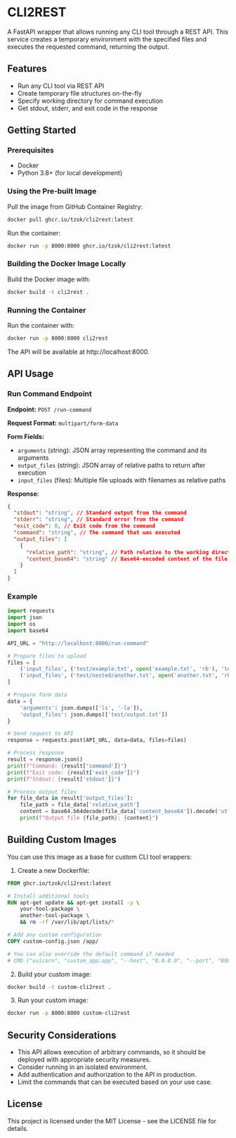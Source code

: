 # CLI2REST

A FastAPI wrapper that allows running any CLI tool through a REST API. This service creates a temporary environment with the specified files and executes the requested command, returning the output.

## Features

- Run any CLI tool via REST API
- Create temporary file structures on-the-fly
- Specify working directory for command execution
- Get stdout, stderr, and exit code in the response

## Getting Started

### Prerequisites

- Docker
- Python 3.8+ (for local development)

### Using the Pre-built Image

Pull the image from GitHub Container Registry:

```bash
docker pull ghcr.io/tzok/cli2rest:latest
```

Run the container:

```bash
docker run -p 8000:8000 ghcr.io/tzok/cli2rest:latest
```

### Building the Docker Image Locally

Build the Docker image with:

```bash
docker build -t cli2rest .
```

### Running the Container

Run the container with:

```bash
docker run -p 8000:8000 cli2rest
```

The API will be available at http://localhost:8000.

## API Usage

### Run Command Endpoint

**Endpoint:** `POST /run-command`

**Request Format:** `multipart/form-data`

**Form Fields:**

- `arguments` (string): JSON array representing the command and its arguments
- `output_files` (string): JSON array of relative paths to return after execution
- `input_files` (files): Multiple file uploads with filenames as relative paths

**Response:**

```json
{
  "stdout": "string", // Standard output from the command
  "stderr": "string", // Standard error from the command
  "exit_code": 0, // Exit code from the command
  "command": "string", // The command that was executed
  "output_files": [
    {
      "relative_path": "string", // Path relative to the working directory
      "content_base64": "string" // Base64-encoded content of the file
    }
  ]
}
```

### Example

```python
import requests
import json
import os
import base64

API_URL = "http://localhost:8000/run-command"

# Prepare files to upload
files = [
    ('input_files', ('test/example.txt', open('example.txt', 'rb'), 'text/plain')),
    ('input_files', ('test/nested/another.txt', open('another.txt', 'rb'), 'text/plain'))
]

# Prepare form data
data = {
    'arguments': json.dumps(['ls', '-la']),
    'output_files': json.dumps(['test/output.txt'])
}

# Send request to API
response = requests.post(API_URL, data=data, files=files)

# Process response
result = response.json()
print(f"Command: {result['command']}")
print(f"Exit code: {result['exit_code']}")
print(f"Stdout: {result['stdout']}")

# Process output files
for file_data in result['output_files']:
    file_path = file_data['relative_path']
    content = base64.b64decode(file_data['content_base64']).decode('utf-8')
    print(f"Output file {file_path}: {content}")
```

## Building Custom Images

You can use this image as a base for custom CLI tool wrappers:

1. Create a new Dockerfile:

```dockerfile
FROM ghcr.io/tzok/cli2rest:latest

# Install additional tools
RUN apt-get update && apt-get install -y \
    your-tool-package \
    another-tool-package \
    && rm -rf /var/lib/apt/lists/*

# Add any custom configuration
COPY custom-config.json /app/

# You can also override the default command if needed
# CMD ["uvicorn", "custom_app:app", "--host", "0.0.0.0", "--port", "8000"]
```

2. Build your custom image:

```bash
docker build -t custom-cli2rest .
```

3. Run your custom image:

```bash
docker run -p 8000:8000 custom-cli2rest
```

## Security Considerations

- This API allows execution of arbitrary commands, so it should be deployed with appropriate security measures.
- Consider running in an isolated environment.
- Add authentication and authorization to the API in production.
- Limit the commands that can be executed based on your use case.

## License

This project is licensed under the MIT License - see the LICENSE file for details.
